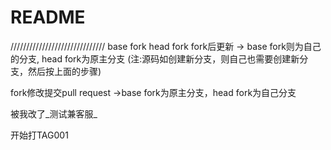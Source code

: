 # README


//////////////////////////////
base fork  head fork
fork后更新 -> base fork则为自己的分支, head fork为原主分支
(注:源码如创建新分支，则自己也需要创建新分支，然后按上面的步骤)

fork修改提交pull request ->base fork为原主分支，head fork为自己分支



被我改了_测试兼客服_	

开始打TAG001
